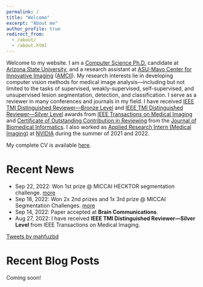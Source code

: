 ```yaml
---
permalink: /
title: "Welcome"
excerpt: "About me"
author_profile: true
redirect_from: 
  - /about/
  - /about.html
---
```


Welcome to my website. I am a <u>Computer Science Ph.D.</u> candidate at <u>Arizona State University</u>, and a research assistant at <u>ASU-Mayo Center for Innovative Imaging</u> ([AMCII](https://amcii.asu.edu/)). My research interests lie in developing computer vision methods for medical image analysis—including but not limited to the tasks of supervised, weakly-supervised, self-supervised, and unsupervised lesion segmentation, detection, and classification. I serve as a reviewer in many conferences and journals in my field. I have received <u>IEEE TMI Distinguished Reviewer—Bronze Level</u> and <u>IEEE TMI Distinguished Reviewer—Silver Level</u> awards from <u>IEEE Transactions on Medical Imaging</u> and <u>Certificate of Outstanding Contribution in Reviewing</u> from the <u>Journal of Biomedical Informatics</u>. I also worked as <u>Applied Research Intern (Medical Imaging)</u> at <u>NVIDIA</u> during the summer of 2021 and 2022.

My complete CV is available [here](/files/CV_md_mahfuzur.pdf).

Recent News
======
- Sep 22, 2022: Won 1st prize @ MICCAI HECKTOR segmentation challenge. [more](https://www.linkedin.com/posts/md-mahfuzur-rahman-siddiquee_miccai2022-nvidia-nvauto-activity-6978625582016135169-0R48?utm_source=share&utm_medium=member_desktop)
- Sep 18, 2022: Won 2x 2nd prizes and 1x 3rd prize @ MICCAI Segmentation Challenges. [more](https://www.linkedin.com/posts/md-mahfuzur-rahman-siddiquee_miccai2022-nvidia-nvauto-activity-6978625582016135169-0R48?utm_source=share&utm_medium=member_desktop)
- Sep 14, 2022: Paper accepted at **Brain Communications**.
- Aug 27, 2022: I have received **IEEE TMI Distinguished Reviewer—Silver Level** from IEEE Transactions on Medical Imaging.

<a class="twitter-timeline" data-height="500" href="https://twitter.com/mahfuzbd?ref_src=twsrc%5Etfw">Tweets by mahfuzbd</a> <script async src="https://platform.twitter.com/widgets.js" charset="utf-8"></script>


Recent Blog Posts
======

Coming soon!

<!-- <ul>
{% for post in site.posts %}
  {% capture year %}{{ post.date | date: '%Y' }}{% endcapture %}
  {% if year != written_year %}
    {% capture written_year %}{{ year }}{% endcapture %}
  {% endif %}
  {% include archive-single.html %}
{% endfor %}
</ul> -->
